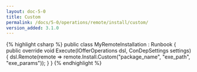 ```yaml
---
layout: doc-5-0
title: Custom
permalink: /docs/5-0/operations/remote/install/custom/
version_added: 3.1.0
---
```


{% highlight csharp %}
public class MyRemoteInstallation : Runbook
{
    public override void Execute(IOfferOperations dsl, ConDepSettings settings)
    {
        dsl.Remote(remote => remote.Install.Custom("package_name", "exe_path", "exe_params"));
    }
}
{% endhighlight %}
